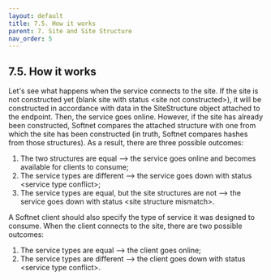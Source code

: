 ```yaml
---
layout: default
title: 7.5. How it works
parent: 7. Site and Site Structure
nav_order: 5
---
```


## 7.5. How it works

Let's see what happens when the service connects to the site. If the site is not constructed yet (blank site with status &lt;site not constructed&gt;), it will be constructed in accordance with data in the SiteStructure object attached to the endpoint. Then, the service goes online. However, if the site has already been constructed, Softnet compares the attached structure with one from which the site has been constructed (in truth, Softnet compares hashes from those structures). As a result, there are three possible outcomes:
1.	The two structures are equal –> the service goes online and becomes available for clients to consume; 
2.	The service types are different –> the service goes down with status &lt;<span class="text-error">service type conflict</span>&gt;;
3.	The service types are equal, but the site structures are not –> the service goes down with status &lt;<span class="text-error">site structure mismatch</span>&gt;.  

A Softnet client should also specify the type of service it was designed to consume. When the client connects to the site, there are two possible outcomes:
1.	The service types are equal –> the client goes online;
2.	The service types are different –> the client goes down with status &lt;<span class="text-error">service type conflict</span>&gt;.
